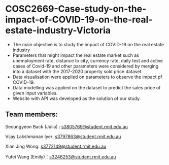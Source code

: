 # COSC2669-Case-study-on-the-impact-of-COVID-19-on-the-real-estate-industry-Victoria

- The main objective is to study the impact of COVID-19 on the real estate industry
- Parameters that might impact the real estate market such as unemployment rate, distance to city, currency rate, daily test and active cases of Covid-19 and other parameters were considered by merging into a dataset with the 2017-2020 property sold price dataset.
- Data visualisation were applied on parameters to observe the impact pf COVID-19.
- Data modelling was applied on the dataset to predict the sales price of given input variables.
- Website with API was developed as the solution of our study.

## Team members:

Seoungyeon Back (Julia) : s3805769@student.rmit.edu.au

Vijay Lakshmanan Iyer: s3797863@student.rmit.edu.au

Xian Jing Wong: s3772149@student.rmit.edu.au

Yufei Wang (Emily)：s3246253@student.rmit.edu.au
